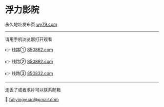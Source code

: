 # 浮力影院

永久地址发布页 [wy79.com](http://wy79.com)

-------------------------

请用手机浏览器打开观看

👉 线路① [850862.com](http://850862.com)

👉 线路② [850892.com](http://850892.com)

👉 线路③ [850832.com](http://850832.com)

-------------------------

走丢了或者求片可以联系邮箱

📧 fuliyingyuan@gmail.com
